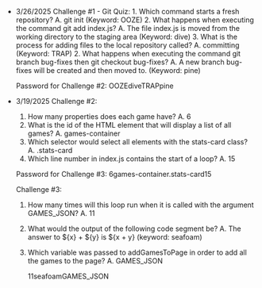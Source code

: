 - 3/26/2025
    Challenge #1 - Git Quiz:
        1. Which command starts a fresh repository?
            A. git init (Keyword: OOZE)
        2. What happens when executing the command git add index.js?
            A. The file index.js is moved from the working directory to the staging area (Keyword: dive)
        3. What is the process for adding files to the local repository called? 
            A. committing (Keyword: TRAP)
        2. What happens when executing the command git branch bug-fixes then git checkout bug-fixes?
            A. A new branch bug-fixes will be created and then moved to. (Keyword: pine) 

    Password for Challenge #2: OOZEdiveTRAPpine


- 3/19/2025
    Challenge #2:
    1. How many properties does each game have?
        A. 6
    2. What is the id of the HTML element that will display a list of all games?
        A. games-container
    3. Which selector would select all elements with the stats-card class?
        A. .stats-card
    4. Which line number in index.js contains the start of a loop?
        A. 15

    Password for Challenge #3: 6games-container.stats-card15
    
    Challenge #3:
    1. How many times will this loop run when it is called with the argument GAMES_JSON?
        A. 11
    2. What would the output of the following code segment be?
        A. The answer to ${x} + ${y} is ${x + y} (keyword: seafoam)
    3. Which variable was passed to addGamesToPage in order to add all the games to the page?
        A. GAMES_JSON

        11seafoamGAMES_JSON